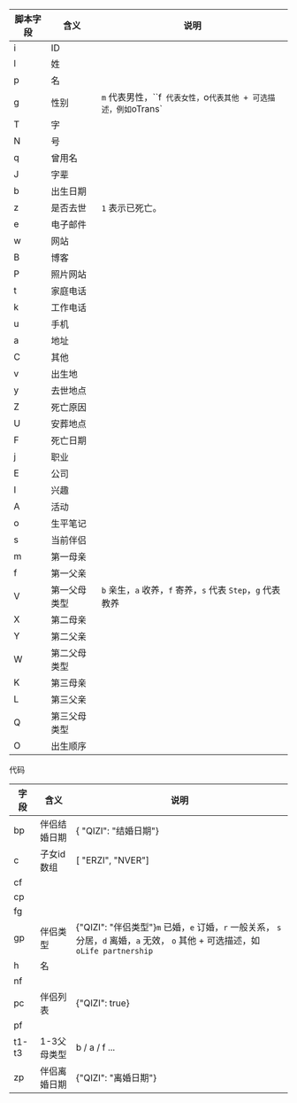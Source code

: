 | 脚本字段 | 含义         | 说明                                                         |
| -------- | ------------ | ------------------------------------------------------------ |
| i        | ID           |                                                              |
| l        | 姓           |                                                              |
| p        | 名           |                                                              |
| g        | 性别         | `m` 代表男性，``f` 代表女性，`o` 代表其他 + 可选描述，例如 `oTrans` |
| T        | 字           |                                                              |
| N        | 号           |                                                              |
| q        | 曾用名       |                                                              |
| J        | 字辈         |                                                              |
| b        | 出生日期     |                                                              |
| z        | 是否去世     | `1` 表示已死亡。                                             |
| e        | 电子邮件     |                                                              |
| w        | 网站         |                                                              |
| B        | 博客         |                                                              |
| P        | 照片网站     |                                                              |
| t        | 家庭电话     |                                                              |
| k        | 工作电话     |                                                              |
| u        | 手机         |                                                              |
| a        | 地址         |                                                              |
| C        | 其他         |                                                              |
| v        | 出生地       |                                                              |
| y        | 去世地点     |                                                              |
| Z        | 死亡原因     |                                                              |
| U        | 安葬地点     |                                                              |
| F        | 死亡日期     |                                                              |
| j        | 职业         |                                                              |
| E        | 公司         |                                                              |
| I        | 兴趣         |                                                              |
| A        | 活动         |                                                              |
| o        | 生平笔记     |                                                              |
| s        | 当前伴侣     |                                                              |
| m        | 第一母亲     |                                                              |
| f        | 第一父亲     |                                                              |
| V        | 第一父母类型 | `b`  亲生，`a` 收养，`f` 寄养，`s` 代表 `Step`，`g` 代表教养 |
| X        | 第二母亲     |                                                              |
| Y        | 第二父亲     |                                                              |
| W        | 第二父母类型 |                                                              |
| K        | 第三母亲     |                                                              |
| L        | 第三父亲     |                                                              |
| Q        | 第三父母类型 |                                                              |
| O        | 出生顺序     |                                                              |

代码

| 字段  | 含义         | 说明                                                         |
| ----- | ------------ | ------------------------------------------------------------ |
| bp    | 伴侣结婚日期 | { "QIZI": "结婚日期"}                                        |
| c     | 子女id数组   | [ "ERZI",   "NVER"]                                          |
| cf    |              |                                                              |
| cp    |              |                                                              |
| fg    |              |                                                              |
| gp    | 伴侣类型     | {"QIZI": "伴侣类型"}`m` 已婚，`e` 订婚，`r` 一般关系， `s` 分居，`d` 离婚，`a` 无效， `o` 其他 + 可选描述，如 `oLife partnership` |
| h     | 名           |                                                              |
| nf    |              |                                                              |
| pc    | 伴侣列表     | {"QIZI": true}                                               |
| pf    |              |                                                              |
| t1-t3 | 1-3父母类型  | b / a / f ...                                                |
| zp    | 伴侣离婚日期 | {"QIZI": "离婚日期"}                                         |

